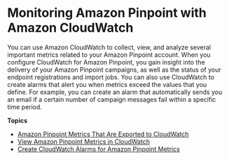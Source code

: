 # Monitoring Amazon Pinpoint with Amazon CloudWatch<a name="monitoring"></a>

You can use Amazon CloudWatch to collect, view, and analyze several important metrics related to your Amazon Pinpoint account\. When you configure CloudWatch for Amazon Pinpoint, you gain insight into the delivery of your Amazon Pinpoint campaigns, as well as the status of your endpoint registrations and import jobs\. You can also use CloudWatch to create alarms that alert you when metrics exceed the values that you define\. For example, you can create an alarm that automatically sends you an email if a certain number of campaign messages fail within a specific time period\.

**Topics**
+ [Amazon Pinpoint Metrics That Are Exported to CloudWatch](monitoring-metrics.md)
+ [View Amazon Pinpoint Metrics in CloudWatch](monitoring-view-metrics.md)
+ [Create CloudWatch Alarms for Amazon Pinpoint Metrics](monitoring-create-alarms.md)